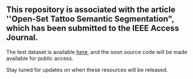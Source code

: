## This repository is associated with the article ''Open-Set Tattoo Semantic Segmentation", which has been submitted to the IEEE Access Journal. 

The test dataset is available [here](https://drive.google.com/drive/folders/1rgdrsVNROWX2eGFZyf_dCFtmkaFWuppw?usp=drive_link), and the soon source code will be made available for public access. 

Stay tuned for updates on when these resources will be released.
